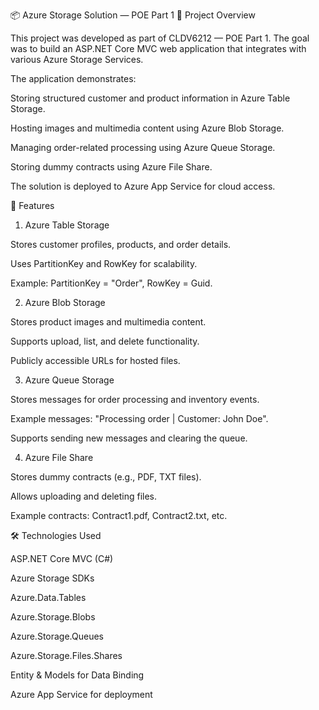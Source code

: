 📦 Azure Storage Solution — POE Part 1
📌 Project Overview

This project was developed as part of CLDV6212 — POE Part 1.
The goal was to build an ASP.NET Core MVC web application that integrates with various Azure Storage Services.

The application demonstrates:

Storing structured customer and product information in Azure Table Storage.

Hosting images and multimedia content using Azure Blob Storage.

Managing order-related processing using Azure Queue Storage.

Storing dummy contracts using Azure File Share.

The solution is deployed to Azure App Service for cloud access.

🚀 Features
1. Azure Table Storage

Stores customer profiles, products, and order details.

Uses PartitionKey and RowKey for scalability.

Example: PartitionKey = "Order", RowKey = Guid.

2. Azure Blob Storage

Stores product images and multimedia content.

Supports upload, list, and delete functionality.

Publicly accessible URLs for hosted files.

3. Azure Queue Storage

Stores messages for order processing and inventory events.

Example messages: "Processing order | Customer: John Doe".

Supports sending new messages and clearing the queue.

4. Azure File Share

Stores dummy contracts (e.g., PDF, TXT files).

Allows uploading and deleting files.

Example contracts: Contract1.pdf, Contract2.txt, etc.

🛠️ Technologies Used

ASP.NET Core MVC (C#)

Azure Storage SDKs

Azure.Data.Tables

Azure.Storage.Blobs

Azure.Storage.Queues

Azure.Storage.Files.Shares

Entity & Models for Data Binding

Azure App Service for deployment

